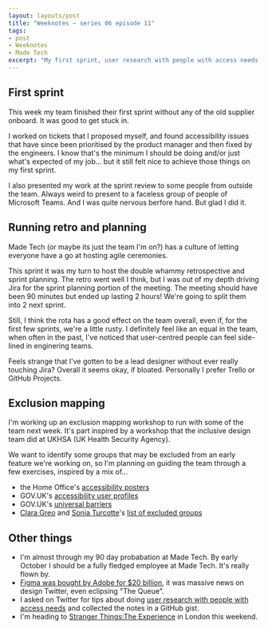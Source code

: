 ```yaml
---
layout: layouts/post
title: "Weeknotes – series 06 episode 11"
tags:
- post
- Weeknotes
- Made Tech
excerpt: "My first sprint, user research with people with access needs, and exclusion mapping."
---
```


## First sprint

This week my team finished their first sprint without any of the old supplier onboard. It was good to get stuck in.

I worked on tickets that I proposed myself, and found accessibility issues that have since been prioritised by the product manager and then fixed by the engineers. I know that's the minimum I should be doing and/or just what's expected of my job… but it still felt nice to achieve those things on my first sprint.

I also presented my work at the sprint review to some people from outside the team. Always weird to present to a faceless group of people of Microsoft Teams. And I was quite nervous berfore hand. But glad I did it.

## Running retro and planning

Made Tech (or maybe its just the team I'm on?) has a culture of letting everyone have a go at hosting agile ceremonies.

This sprint it was my turn to host the double whammy retrospective and sprint planning. The retro went well I think, but I was out of my depth driving Jira for the sprint planning portion of the meeting. The meeting should have been 90 minutes but ended up lasting 2 hours! We're going to split them into 2 next sprint.

Still, I think the rota has a good effect on the team overall, even if, for the first few sprints, we're a little rusty. I definitely feel like an equal in the team, when often in the past, I've noticed that user-centred people can feel side-lined in enginering teams.

Feels strange that I've gotten to be a lead designer without ever really touching Jira? Overall it seems okay, if bloated. Personally I prefer Trello or GitHub Projects.

## Exclusion mapping

I'm working up an exclusion mapping workshop to run with some of the team next week. It's part inspired by a workshop that the inclusive design team did at UKHSA (UK Health Security Agency).

We want to identify some groups that may be excluded from an early feature we're working on, so I'm planning on guiding the team through a few exercises, inspired by a mix of…

- the Home Office's [accessibility posters](https://ukhomeoffice.github.io/accessibility-posters/)
- GOV.UK's [accessibility user profiles](https://www.gov.uk/government/publications/understanding-disabilities-and-impairments-user-profiles)
- GOV.UK's [universal barriers](https://gds.blog.gov.uk/2019/03/26/understanding-all-the-barriers-service-users-might-face/)
- [Clara Greo](https://twitter.com/claragt) and [Sonia Turcotte](https://twitter.com/sonia_turcotte)'s [list of excluded groups](https://twitter.com/claragt/status/1503644184737112066?s=46&t=EM4Ii8beHE6caF53d6QcCg)

## Other things

- I'm almost through my 90 day probabation at Made Tech. By early October I should be a fully fledged employee at Made Tech. It's really flown by.
- [Figma was bought by Adobe for $20 billion](https://techcrunch.com/2022/09/15/adobe-is-buying-figma-for-20b-taking-out-one-of-its-biggest-rivals-in-digital-design/), it was massive news on design Twitter, even eclipsing "The Queue".
- I asked on Twitter for tips about doing [user research with people with access needs](https://gist.github.com/benjystanton/8902400f3f672f2761d2cccb06a29a24) and collected the notes in a GitHub gist.
- I'm heading to [Stranger Things:The Experience](https://strangerthings-experience.com/london/) in London this weekend.